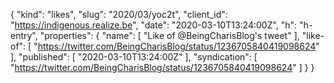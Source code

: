 {
  "kind": "likes",
  "slug": "2020/03/yoc2t",
  "client_id": "https://indigenous.realize.be",
  "date": "2020-03-10T13:24:00Z",
  "h": "h-entry",
  "properties": {
    "name": [
      "Like of @BeingCharisBlog's tweet"
    ],
    "like-of": [
      "https://twitter.com/BeingCharisBlog/status/1236705840419098624"
    ],
    "published": [
      "2020-03-10T13:24:00Z"
    ],
    "syndication": [
      "https://twitter.com/BeingCharisBlog/status/1236705840419098624"
    ]
  }
}
